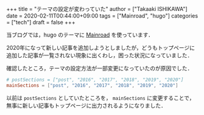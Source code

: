 +++
title = "テーマの設定が変わっていた"
author = ["Takaaki ISHIKAWA"]
date = 2020-02-11T00:44:00+09:00
tags = ["Mainroad", "hugo"]
categories = ["tech"]
draft = false
+++

当ブログでは，hugo のテーマに [Mainroad](https://themes.gohugo.io/mainroad/) を使っています．

2020年になって新しい記事を追加しようとしましたが，どうもトップページに追加した記事が一覧されない現象に出くわし，困った状況になっていました．

確認したところ，テーマの設定方法が一部変更になっていたのが原因でした．

```toml
# postSections = ["post", "2016", "2017", "2018", "2019", "2020"]
mainSections = ["post", "2016", "2017", "2018", "2019", "2020"]
```

以前は `postSections` としていたところを， `mainSections` に変更することで，無事に新しい記事もトップページに出力されるようになりました．
